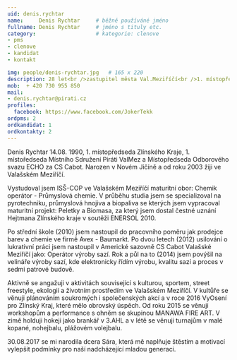 ```yaml
---
uid: denis.rychtar
name:     Denis Rychtar  	# běžně používáné jméno
fullname: Denis Rychtar  	# jméno s tituly etc.
category:                   # kategorie: clenove
- pms
- clenove
- kandidat
- kontakt

img: people/denis-rychtar.jpg   # 165 x 220
description: 28 let<br />zastupitel města Val.Meziříčí<br />1. místopředseda PKS ZLK<br />chemik-velinář # kratký popis, max 160 znaků
mob:  + 420 730 955 850
mail:
- denis.rychtar@pirati.cz
profiles:
  facebook: https://www.facebook.com/JokerTekk
ordpms: 2
ordkandidat: 1
ordkontakty: 2
---
```


Denis Rychtar 14.08. 1990, 1. místopředseda Zlínského Kraje, 1. místoředseda Místního Sdružení Piráti ValMez a Místopředseda Odborového svazu ECHO za CS Cabot. Narozen v Novém Jičíně a od roku 2003 žiji ve Valašském Meziříčí.

Vystudoval jsem ISŠ-COP ve Valašském Meziříčí maturitní obor: Chemik operátor - Průmyslová chemie. V průběhu studia jsem se specializoval na pyrotechniku, průmyslová hnojiva a biopaliva se kterých jsem vypracoval maturitní projekt: Peletky a Biomasa, za který jsem dostal čestné uznání Hejtmana Zlínského kraje v soutěži ENERSOL 2010.

Po střední škole (2010) jsem nastoupil do pracovního poměru jak prodejce barev a chemie ve firmě Avex - Baumarkt. Po dvou letech (2012) usilování o lukrativní práci jsem nastoupil v Americké sazovně CS Cabot Valašské Meziříčí jako: Operátor výroby sazí. Rok a půl na to (2014) jsem povýšil na velináře výroby sazí, kde elektronicky řídím výrobu, kvalitu sazí a proces v sedmi patrové budově.

Aktivně se angažuji v aktivitách související s kulturou, sportem, street freestyle, ekologií a životním prostředím ve Valašském Meziříčí. V kultůře se věnuji plánováním soukromých i společenských akcí a v roce 2016 VyOsení pro Zlínský Kraj, které mělo obrovský úspěch. Od roku 2015 se věnuji workshopům a performance s ohněm se skupinou MANAWA FIRE ART. V zimě holduji hokeji jako brankář v 3.AHL a v létě se věnuji turnajům v malé kopané, nohejbalu, plážovém volejbalu.

30.08.2017 se mi narodila dcera Sára, která mě naplňuje štěstím a motivací vylepšit podmínky pro naší nadcházející mladou generaci. 
